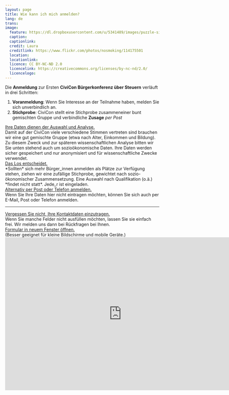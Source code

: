 ```yaml
---
layout: page
title: Wie kann ich mich anmelden?
lang: de
trans:
image:
  feature: https://dl.dropboxusercontent.com/u/5341489/images/puzzle-signatures_crop.jpg
  caption:
  captionlink:
  credit: Laura
  creditlink: https://www.flickr.com/photos/nosmoking/114175501
  location:
  locationlink:
  licence: CC BY-NC-ND 2.0
  licencelink: https://creativecommons.org/licenses/by-nc-nd/2.0/
  licencelogo:
---
```


Die **Anmeldung** zur Ersten **CiviCon Bürgerkonferenz über Steuern** verläuft in drei Schritten:

1. **Voranmeldung**: Wenn Sie Interesse an der Teilnahme haben, melden Sie sich unverbindlich an.
2. **Stichprobe**: CiviCon stellt eine Stichprobe zusammeneiner bunt gemischten Gruppe und verbindliche **Zusage** *per Post*

<div markdown="0"><a href="//" class="btn btn-info">Ihre Daten dienen der Auswahl und Analyse.</a></div>
Damit auf der CiviCon viele verschiedene Stimmen vertreten sind brauchen wir eine gut gemischte Gruppe (etwa nach Alter, Einkommen und Bildung).
Zu diesem Zweck und zur späteren wissenschaftlichen Analyse bitten wir Sie unten stehend auch um sozioökonomische Daten.
Ihre Daten werden sicher gespeichert und nur anonymisiert und für wissenschaftliche Zwecke verwendet.

<div markdown="0"><a href="//" class="btn btn-info">Das Los entscheidet.</a></div>
*Sollten* sich mehr Bürger_innen anmelden als Plätze zur Verfügung stehen, ziehen wir eine zufällige Stichprobe, gewichtet nach sozio-ökonomischer Zusammensetzung.
Eine Auswahl nach Qualifikation (o.ä.) *findet nicht statt*.
Jede_r ist eingeladen.

<div markdown="0"><a href="/kontakt/" class="btn btn-success">Alternativ per Post oder Telefon anmelden.</a></div>
Wenn Sie Ihre Daten hier nicht eintragen möchten, können Sie sich auch per E-Mail, Post oder Telefon anmelden.

---

<div markdown="0"><a href="/kontakt/" class="btn btn-warning">Vergessen Sie nicht, Ihre Kontaktdaten einzutragen.</a></div>
Wenn Sie manche Felder nicht ausfüllen möchten, lassen Sie sie einfach frei.
Wir melden uns dann bei Rückfragen bei Ihnen.

<div markdown="0"><a href="https://docs.google.com/forms/d/1pAUv4xS0BzNyYEBfojO8Ki6K641K4zmw6QPw5uD6bbg/viewform?usp=send_form" class="btn">Formular in neuem Fenster öffnen.</a></div>
(Besser geeignet für kleine Bildschirme und mobile Geräte.)

<iframe src="https://docs.google.com/forms/d/1pAUv4xS0BzNyYEBfojO8Ki6K641K4zmw6QPw5uD6bbg/viewform?embedded=true" width="760" height="500" frameborder="0" marginheight="0" marginwidth="0">Loading...</iframe>

